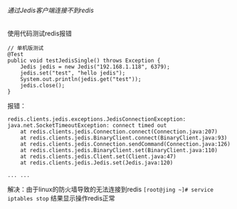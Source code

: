 ###### 通过Jedis客户端连接不到redis
使用代码测试redis报错
```
// 单机版测试
@Test
public void testJedisSingle() throws Exception {
    Jedis jedis = new Jedis("192.168.1.118", 6379);
    jedis.set("test", "hello jedis");
    System.out.println(jedis.get("test"));
    jedis.close();
}
```

报错：
```
redis.clients.jedis.exceptions.JedisConnectionException: java.net.SocketTimeoutException: connect timed out
    at redis.clients.jedis.Connection.connect(Connection.java:207)
    at redis.clients.jedis.BinaryClient.connect(BinaryClient.java:93)
    at redis.clients.jedis.Connection.sendCommand(Connection.java:126)
    at redis.clients.jedis.BinaryClient.set(BinaryClient.java:110)
    at redis.clients.jedis.Client.set(Client.java:47)
    at redis.clients.jedis.Jedis.set(Jedis.java:120)

... ...
```

解决：由于linux的防火墙导致的无法连接到redis
`[root@jing ~]# service iptables stop`
结果显示操作redis正常
